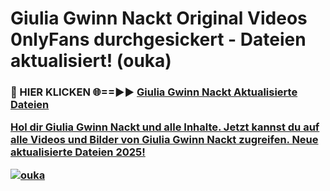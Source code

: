 # Giulia Gwinn Nackt Original Videos 0nlyFans durchgesickert - Dateien aktualisiert! (ouka)

<h3>🔴 HIER KLICKEN 🌐==►► <a href="https://tinyurl.com/h6vf6nb8" rel="nofollow">Giulia Gwinn Nackt Aktualisierte Dateien

Hol dir Giulia Gwinn Nackt und alle Inhalte. Jetzt kannst du auf alle Videos und Bilder von Giulia Gwinn Nackt zugreifen. Neue aktualisierte Dateien 2025!

[![ouka](https://i.imgur.com/sD4kR3V.gif)](https://tinyurl.com/h6vf6nb8)

